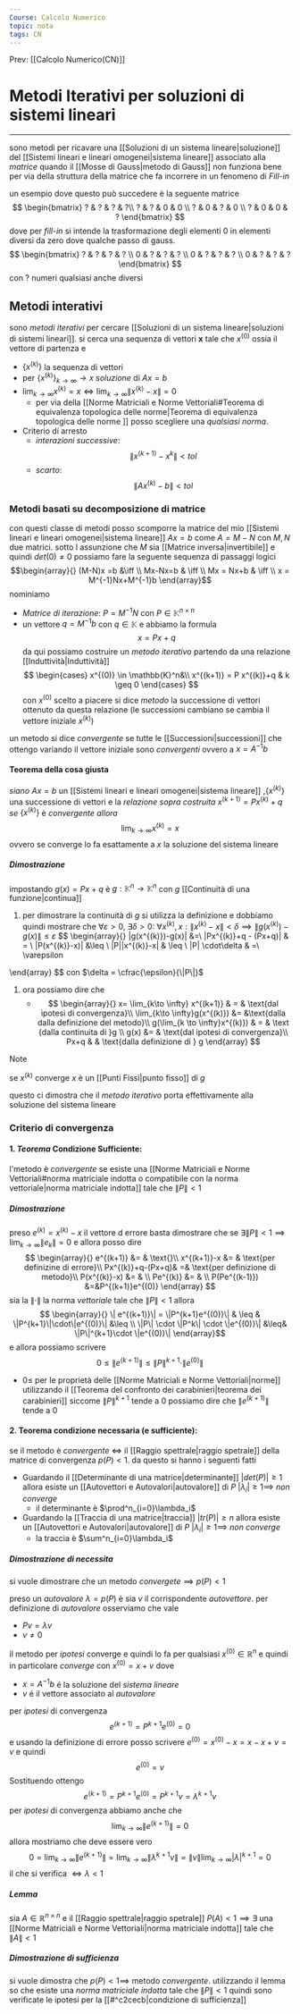 ```yaml
---
Course: Calcolo Numerico
topic: nota
tags: CN
---
```


Prev: [[Calcolo Numerico(CN)]]

# Metodi Iterativi per soluzioni di sistemi lineari
---
sono metodi per ricavare una [[Soluzioni di un sistema lineare|soluzione]] del [[Sistemi lineari e lineari omogenei|sistema lineare]] associato alla _matrice_ quando il [[Mosse di Gauss|metodo di Gauss]] non funziona bene per via della struttura della matrice che fa incorrere in un fenomeno di _Fill-in_

un esempio dove questo può succedere è la seguente matrice
$$
\begin{bmatrix}
? & ? & ? & ?\\
? & ? & 0 & 0 \\
? & 0 & ? & 0 \\
? & 0 & 0 & ?
\end{bmatrix}
$$
dove per _fill-in_ si intende la trasformazione degli elementi 0 in elementi diversi da zero dove qualche passo di gauss.
$$
\begin{bmatrix}
? & ? & ? & ? \\
0 & ? & ? & ? \\
0 & ? & ? & ? \\
0 & ? & ? & ?
\end{bmatrix}
$$
con ? numeri qualsiasi anche diversi

## Metodi interativi
sono _metodi iterativi_ per cercare [[Soluzioni di un sistema lineare|soluzioni di sistemi lineari]].
si cerca una sequenza di vettori $\boldsymbol{x}$ tale che $x^{(0)}$ ossia il vettore di partenza e 
- $\{x^{(k)}\}$ la sequenza di vettori 
-  per $\{x^{(k)}\}_{k\to \infty} \rightarrow x$ _soluzione_ di $Ax=b$
- $\lim_{k \to \infty}x^{(k)} = x \iff \lim_{k \to \infty}\|x^{(k)}-x\| = 0$ 
	- per via della [[Norme Matriciali e Norme Vettoriali#Teorema di equivalenza topologica delle norme|Teorema di equivalenza topologica delle norme ]] posso scegliere una _qualsiasi norma_.
- Criterio di arresto
	- _interazioni successive_: $$\|x^{(k+1)}-x^{k}\| < tol$$
	- _scarto_:$$\|Ax^{(k)}-b\| < tol$$

### Metodi basati su decomposizione di matrice
con questi classe di metodi posso scomporre la matrice del mio [[Sistemi lineari e lineari omogenei|sistema lineare]] $Ax=b$ come $A = M-N$ con $M,N$ due matrici. sotto l assunzione che $M$ sia [[Matrice inversa|invertibile]] e quindi $det(0)\not=0$ possiamo fare la seguente sequenza di passaggi logici
$$\begin{array}{}
(M-N)x =b &\iff \\
Mx-Nx=b &  \iff \\ 
Mx = Nx+b & \iff \\
x = M^{-1}Nx+M^{-1}b
\end{array}$$
nominiamo 
- _Matrice di iterazione_: $P = M^{-1}N$ con $P \in \mathbb{K}^{n\times n}$
- un vettore $q = M^{-1}b$ con $q\in \mathbb{K}$ 
e abbiamo la formula 
$$x =Px+q$$
da qui possiamo costruire un _metodo iterativo_ partendo da una relazione [[Induttività|Induttività]]
$$
\begin{cases}
x^{(0)} \in \mathbb{K}^n&\\
x^{(k+1)} = P x^{(k)}+q & k \geq 0
\end{cases}
$$
con $x^{(0)}$ scelto a piacere
si dice _metodo_ la successione di vettori ottenuto da questa relazione (le successioni cambiano se cambia il vettore iniziale $x^{(k)}$)

un metodo si dice _convergente_ se tutte le [[Successioni|successioni]]  che ottengo variando il vettore iniziale sono _convergenti_ ovvero a $x = A^{-1}b$  


#### Teorema della cosa giusta
_siano_ $Ax=b$ un [[Sistemi lineari e lineari omogenei|sistema lineare]] ,$\{x^{(k)}\}$ una successione di vettori e la _relazione sopra costruita_ $x^{(k+1)}=Px^{(k)}+q$ 
_se_ $\{x^{(k)}\}$ è _convergente_ 
_allora_ $$\lim_{k\to \infty} x^{(k)} =x$$ovvero se converge lo fa esattamente a $x$ la soluzione del sistema lineare 

##### Dimostrazione
impostando $g(x) = Px+q$ è $g: \mathbb{K}^n \rightarrow \mathbb{K}^n$ con $g$ [[Continuità di una funzione|continua]] 
1. per dimostrare la continuità di $g$ si utilizza la definizione e dobbiamo quindi mostrare che $\forall \varepsilon>0,\  \exists \delta>0: \  \forall x^{(k)},x: \| x^{(k)}-x\| < \delta \implies \|g(x^{(k)})-g(x)\| \leq \varepsilon$
$$
\begin{array}{}
\|g(x^{(k)})-g(x)\| &=\\
\|Px^{(k)}+q - (Px+q)\| & = \\
\|P(x^{(k)}-x)\| &\leq \\
\|P\|\|x^{(k)}-x\| & \leq \\
\|P\| \cdot\delta & =\\
\varepsilon 

\end{array}
$$
con $\delta = \cfrac{\epsilon}{\|P\|}$
1. ora possiamo dire che
	- $$
	\begin{array}{}
	x= \lim_{k\to \infty} x^{(k+1)} & =  & \text{dal ipotesi di convergenza}\\
	\lim_{k\to \infty}g(x^{(k)}) &=  &\text{dalla dalla definizione del metodo}\\
	g(\lim_{k \to \infty}x^{(k)}) & = & \text {dalla continuita di }g \\
	g(x) &= & \text{dal ipotesi di convergenza}\\
	Px+q & & \text{dalla definizione di } g
	\end{array} $$
>[!note]
>se $x^{(k)}$ converge $x$ è un [[Punti Fissi|punto fisso]] di $g$
 
questo ci dimostra che il _metodo iterativo_ porta effettivamente alla soluzione del sistema lineare


### Criterio di convergenza
#### 1. _Teorema_ Condizione Sufficiente:
l'metodo è _convergente_ se esiste una [[Norme Matriciali e Norme Vettoriali#norma matriciale indotta o compatibile con la norma vettoriale|norma matriciale indotta]] tale che $\|P\|<1$
##### Dimostrazione
preso $e^{(k)} = x^{(k)}-x$  il vettore d errore basta dimostrare che se $\exists \|P\| <1 \implies \lim_{k \to \infty} \|e_k\| =0$ e allora posso dire
$$
\begin{array}{}
e^{(k+1)} &= & \text{}\\ 
x^{(k+1)}-x &= & \text{per definizine di errore}\\
Px^{(k)}+q-(Px+q)& =& \text{per definizione di metodo}\\ 
P(x^{(k)}-x) &= & \\
Pe^{(k)} &= & \\
P(Pe^{(k-1)}) &=&P^{(k+1)}e^{(0)}
\end{array}
$$
sia la $\|\cdot\|$ la norma _vettoriale_ tale che $\|P\|<1$ allora
$$
\begin{array}{}
\| e^{(k+1)}\| = \|P^{k+1}e^{(0)}\| & \leq & \|P^{k+1}\|\cdot\|e^{(0)}\|  &\leq \\ 
\|P\| \cdot \|P^k\| \cdot \|e^{(0)}\| &\leq& \|P\|^{k+1}\cdot \|e^{(0)}\|
\end{array}$$
e allora possiamo scrivere 
$$0 \leq \|e^{(k+1)}\| \leq \|P\|^{k+1}\cdot\|e^{(0)}\|$$
- $0 \leq$ per le proprietà delle [[Norme Matriciali e Norme Vettoriali|norme]]
utilizzando il [[Teorema del confronto dei carabinieri|teorema dei carabinieri]]  siccome $\|P\|^{k+1}$ tende a $0$ possiamo dire che $\|e^{(k+1)}\|$ tende a $0$

#### 2. Teorema condizione necessaria (e sufficiente):
se il metodo è _convergente_ $\iff$ il [[Raggio spettrale|raggio spetrale]] della matrice di convergenza   $p(P)<1$. da questo si hanno i seguenti fatti
- Guardando il [[Determinante di una matrice|determinante]] $|det(P)| \geq 1$ allora esiste un [[Autovettori e Autovalori|autovalore]] di $P$ $|\lambda_i|  \geq 1 \implies$ _non converge_
	- il determinante è $\prod^n_{i=0}\lambda_i$
- Guardando la [[Traccia di una matrice|traccia]] $|tr(P)| \geq n$ allora esiste un [[Autovettori e Autovalori|autovalore]] di $P$     $|\lambda_i| \geq 1 \implies$ _non converge_
	- la traccia è $\sum^n_{i=0}\lambda_i$ 

##### Dimostrazione di necessita
si vuole dimostrare che un metodo _convergete_$\implies p(P)<1$

preso un _autovalore_ $\lambda = p(P)$  è sia $v$ il corrispondente _autovettore_.
per definizione di _autovalore_ osserviamo che vale
- $Pv = \lambda v$
- $v \not =0$
 
il metodo per _ipotesi_ converge e quindi lo fa per qualsiasi $x^{(0)} \in \mathbb{R}^n$ e quindi in particolare _converge_ con  $x^{(0)} = x+v$ dove 
- $x=A^{-1}b$  é la soluzione del _sistema lineare_
- $v$ é il vettore associato al _autovalore_
 
 per _ipotesi_ di convergenza $$e^{(k+1)}= P^{k+1} e^{(0)}=0 $$e usando la definizione di errore posso scrivere $e^{(0)} = x^{(0)}-x = x-x+v = v$ e quindi $$e^{(0)}=v$$Sostituendo ottengo $$e^{(k+1)}=P^{k+1}e^{(0)}= P^{k+1}v = \lambda^{k+1}v$$
per _ipotesi_ di convergenza abbiamo anche che 
$$\lim_{k\to\infty}\|e^{(k+1)}\|=0$$
allora mostriamo che deve essere vero
$$0 =\lim_{k\to\infty}\|e^{(k+1)}\| =\lim_{k\to\infty}\|\lambda^{k+1}v\| =\|v\|\lim_{k\to\infty}|\lambda|^{k+1}= 0 $$
il che si verifica $\iff \lambda < 1$

##### Lemma
sia $A \in \mathbb{R}^{n \times n}$ e il [[Raggio spettrale|raggio spetrale]] $P(A)<1 \implies \exists$ una [[Norme Matriciali e Norme Vettoriali|norma matriciale indotta]] tale che $\|A\|<1$  

##### Dimostrazione di sufficienza
si vuole dimostra che $p(P)<1 \implies$ metodo _convergente_. 
utilizzando il lemma so che esiste una _norma matriciale indotta_ tale che $\|P\|<1$ quindi sono verificate le ipotesi per la [[#^c2cecb|condizione di sufficienza]]